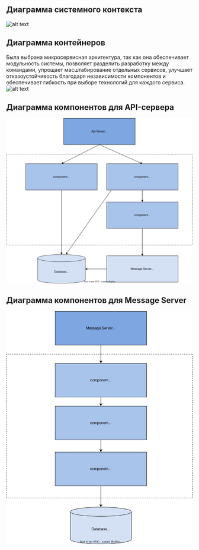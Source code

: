 ## Диаграмма системного контекста
![alt text](./SCD.svg)
## Диаграмма контейнеров
Была выбрана микросервисная архитектура, так как она обеспечивает модульность системы, позволяет разделить разработку между командами, упрощает масштабирование отдельных сервисов, улучшает отказоустойчивость благодаря независимости компонентов и обеспечивает гибкость при выборе технологий для каждого сервиса.
![alt text](./CD.svg)
## Диаграмма компонентов для API-сервера
![alt text](./компонент1.svg)
## Диаграмма компонентов для Message Server
![alt text](./компонент2.svg)
